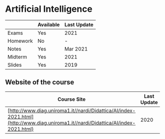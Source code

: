 # Artificial Intelligence 

|   | Available | Last Update |
| ------------- | ------------- | ------------ |
| Exams | Yes | 2021 |
| Homework  | No | - |
| Notes  | Yes | Mar 2021 |
| Midterm | Yes | 2021|
| Slides | Yes | 2019 |

## Website of the course

| Course Site | Last Update|
| ------------- | ------------- | 
|[http://www.diag.uniroma1.it//nardi/Didattica/AI/index-2021.html](http://www.diag.uniroma1.it//nardi/Didattica/AI/index-2021.html) | 2020|

